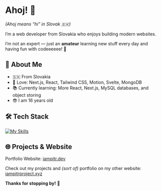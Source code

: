 # Ahoj! 👋

*(Ahoj means “hi” in Slovak 🇸🇰)*


I’m a web developer from Slovakia who enjoys building modern websites.

I’m not an expert — just an **amateur** learning new stuff every day and having fun with codeeeeee! 🚀


## 📌 About Me

- 🇸🇰 From Slovakia  
- 🧩 Love: Next.js, React, Tailwind CSS, Motion, Svelte, MongoDB  
- 📚 Currently learning: More React, Next.js, MySQL databases, and object storing  
- 😎 I am 16 years old 



## 🛠️ Tech Stack

[![My Skills](https://skillicons.dev/icons?i=js,ts,lua,next,react,tailwind,svelte,mongodb,prisma)](https://skillicons.dev)


## 🌐 Projects & Website

Portfolio Website:
[iampitr.dev](https://iampitr.dev)

Check out my projects and *(sort of)* portfolio on my other website:  
[iampitrproject.xyz](https://iampitrproject.xyz)


**Thanks for stopping by!** 👋  

